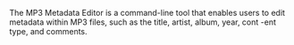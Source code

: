 The MP3 Metadata Editor is a command-line tool that enables users
to edit metadata within MP3 files, such as the title, artist, album, year, cont
-ent type, and comments.
